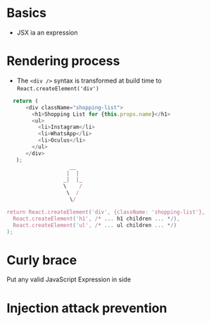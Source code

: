 # Basics
- JSX ia an expression
# Rendering process
- The ```<div />``` syntax is transformed at build time to ```React.createElement('div')```

```javascript
  return (
      <div className="shopping-list">
        <h1>Shopping List for {this.props.name}</h1>
        <ul>
          <li>Instagram</li>
          <li>WhatsApp</li>
          <li>Oculus</li>
        </ul>
      </div>
   );
                    __
                   |  |
                  _|  |_
                  \    /
                   \  /
                    \/ 

return React.createElement('div', {className: 'shopping-list'},
  React.createElement('h1', /* ... h1 children ... */),
  React.createElement('ul', /* ... ul children ... */)
);

```

# Curly brace
Put any valid JavaScript Expression in side


# Injection attack prevention